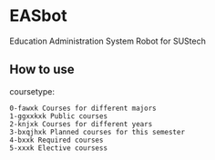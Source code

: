 # EASbot
Education Administration System Robot for SUStech

## How to use

coursetype: 

```
0-fawxk Courses for different majors
1-ggxxkxk Public courses
2-knjxk Courses for different years
3-bxqjhxk Planned courses for this semester
4-bxxk Required courses
5-xxxk Elective coursess
```
